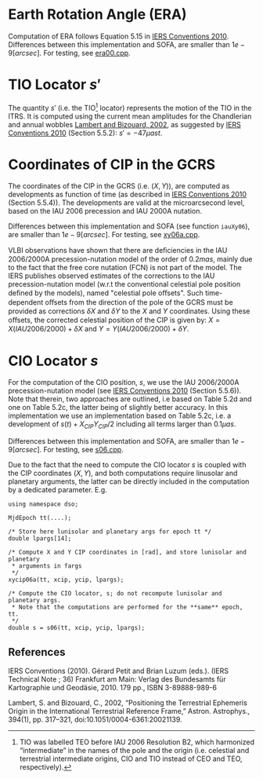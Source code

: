 # Earth Rotation Angle (ERA)

Computation of ERA follows Equation 5.15 in [IERS Conventions 2010](#IERS2010). 
Differences between this implementation and SOFA, are smaller than $1e-9 [arcsec]$.
For testing, see [era00.cpp](../blob/cleanup/test/sofa/era00.cpp).

# TIO Locator $s\prime$

The quantity $s\prime$ (i.e. the TIO[^1] locator) represents the motion of the TIO 
in the ITRS. It is computed using the current mean amplitudes for the Chandlerian 
and annual wobbles [Lambert and Bizouard, 2002](#TIORefPaper), 
as suggested by [IERS Conventions 2010](#IERS2010) (Section 5.5.2):
$s\prime = -47 µas t$. 

[^1]: TIO was labelled TEO before IAU 2006 Resolution B2, which harmonized 
“intermediate” in the names of the pole and the origin (i.e. celestial and
terrestrial intermediate origins, CIO and TIO instead of CEO and TEO, respectively).

# Coordinates of CIP in the GCRS

The coordinates of the CIP in the GCRS (i.e. $(X,Y)$), are computed as developments 
as function of time (as described in [IERS Conventions 2010](#IERS2010) (Section 5.5.4)).
The developments are valid at the microarcsecond level, based on the IAU 2006 
precession and IAU 2000A nutation.

Differences between this implementation and SOFA (see function `iauXy06`), are smaller 
than $1e-9 [arcsec]$. For testing, see [xy06a.cpp](../blob/cleanup/test/sofa/xy06a.cpp).

VLBI observations have shown that there are deﬁciencies in the IAU 2006/2000A 
precession-nutation model of the order of $0.2 mas$, mainly due to the fact 
that the free core nutation (FCN) is not part of the model. The IERS publishes 
observed estimates of the corrections to the IAU precession-nutation model (w.r.t 
the conventional celestial pole position deﬁned by the models), named "celestial pole oﬀsets". 
Such time-dependent oﬀsets from the direction of the pole of the GCRS must be 
provided as corrections $\delta X$ and $\delta Y$ to the $X$ and $Y$ coordinates.
Using these oﬀsets, the corrected celestial position of the CIP is given by:
$X = X(IAU 2006/2000) + \delta X$ and $Y = Y(IAU 2006/2000) + \delta Y$.

# CIO Locator $s$

For the computation of the CIO position, $s$, we use the IAU 2006/2000A precession-nutation 
model (see [IERS Conventions 2010](#IERS2010) (Section 5.5.6)). Note that therein, 
two approaches are outlined, i.e based on Table 5.2d and one on Table 5.2c, the 
latter being of slightly better accuracy. In this implementation we use an implementation 
based on Table 5.2c, i.e. a development of $s(t) + X_{CIP}Y_{CIP} /2$ including all 
terms larger than $0.1 \mu as$.

Differences between this implementation and SOFA, are smaller than $1e-9 [arcsec]$.
For testing, see [s06.cpp](../blob/cleanup/test/sofa/s06.cpp).

Due to the fact that the need to compute the CIO locator $s$ is coupled with the 
CIP coordinates $(X,Y)$, and both computations require linusolar and planetary 
arguments, the latter can be directly included in the computation by a dedicated 
parameter. E.g.
```
using namespace dso;

MjdEpoch tt(....);

/* Store here lunisolar and planetary args for epoch tt */
double lpargs[14];

/* Compute X and Y CIP coordinates in [rad], and store lunisolar and planetary 
 * arguments in fargs
 */
xycip06a(tt, xcip, ycip, lpargs);

/* Compute the CIO locator, s; do not recompute lunisolar and planetary args. 
 * Note that the computations are performed for the **same** epoch, tt.
 */
double s = s06(tt, xcip, ycip, lpargs);
```

## References

<a name="IERS2010"></a>IERS Conventions (2010). Gérard Petit and Brian Luzum (eds.). 
(IERS Technical Note ; 36) Frankfurt am Main: Verlag des Bundesamts für Kartographie und Geodäsie, 
2010. 179 pp., ISBN 3-89888-989-6

<a name="TIORefPaper"></a>Lambert, S. and Bizouard, C., 2002, 
“Positioning the Terrestrial Ephemeris Origin in the International Terrestrial Reference Frame,” 
Astron. Astrophys., 394(1), pp. 317–321, doi:10.1051/0004-6361:20021139.
